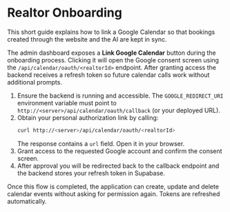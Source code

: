 # Realtor Onboarding

This short guide explains how to link a Google Calendar so that bookings created through the website and the AI are kept in sync.

The admin dashboard exposes a **Link Google Calendar** button during the onboarding process. Clicking it will open the Google consent screen using the `/api/calendar/oauth/<realtorId>` endpoint. After granting access the backend receives a refresh token so future calendar calls work without additional prompts.

1. Ensure the backend is running and accessible. The `GOOGLE_REDIRECT_URI` environment variable must point to
   `http://<server>/api/calendar/oauth/callback` (or your deployed URL).
2. Obtain your personal authorization link by calling:
   ```bash
   curl http://<server>/api/calendar/oauth/<realtorId>
   ```
   The response contains a `url` field. Open it in your browser.
3. Grant access to the requested Google account and confirm the consent screen.
4. After approval you will be redirected back to the callback endpoint and the
   backend stores your refresh token in Supabase.

Once this flow is completed, the application can create, update and delete
calendar events without asking for permission again. Tokens are refreshed
automatically.
